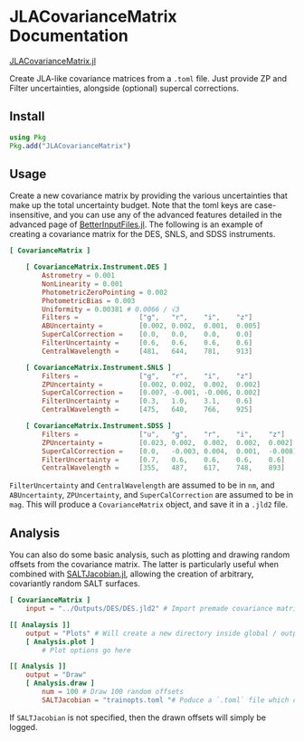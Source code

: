 # JLACovarianceMatrix Documentation

[JLACovarianceMatrix.jl](https://github.com/dessn/JLACovarianceMatrix.jl.git)

Create JLA-like covariance matrices from a `.toml` file. Just provide ZP and Filter uncertainties, alongside (optional) supercal corrections. 

## Install
```julia
using Pkg
Pkg.add("JLACovarianceMatrix")
```

## Usage
Create a new covariance matrix by providing the various uncertainties that make up the total uncertainty budget. Note that the toml keys are case-insensitive, and you can use any of the advanced features detailed in the advanced page of [BetterInputFiles.jl](https://www.omegalambda.au/BetterInputFiles.jl/dev/advanced/). The following is an example of creating a covariance matrix for the DES, SNLS, and SDSS instruments.
```toml
[ CovarianceMatrix ]

    [ CovarianceMatrix.Instrument.DES ]
        Astrometry = 0.001
        NonLinearity = 0.001
        PhotometricZeroPointing = 0.002
        PhotometricBias = 0.003
        Uniformity = 0.00381 # 0.0066 / √3
        Filters =               ["g",   "r",    "i",    "z"]
        ABUncertainty =         [0.002, 0.002,  0.001,  0.005]
        SuperCalCorrection =    [0.0,   0.0,    0.0,    0.0]
        FilterUncertainty =     [0.6,   0.6,    0.6,    0.6]
        CentralWavelength =     [481,   644,    781,    913]

    [ CovarianceMatrix.Instrument.SNLS ]
        Filters =               ["g",   "r",    "i",    "z"]
        ZPUncertainty =         [0.002, 0.002,  0.002,  0.002]
        SuperCalCorrection =    [0.007, -0.001, -0.006, 0.002] 
        FilterUncertainty =     [0.3,   1.0,    3.1,    0.6]
        CentralWavelength =     [475,   640,    766,    925]

    [ CovarianceMatrix.Instrument.SDSS ]
        Filters =               ["u",   "g",    "r",    "i",    "z"]
        ZPUncertainty =         [0.023, 0.002,  0.002,  0.002,  0.002]
        SuperCalCorrection =    [0.0,   -0.003, 0.004,  0.001,  -0.008]
        FilterUncertainty =     [0.7,   0.6,    0.6,    0.6,    0.6]
        CentralWavelength =     [355,   487,    617,    748,    893]
```
`FilterUncertainty` and `CentralWavelength` are assumed to be in `nm`, and `ABUncertainty`, `ZPUncertainty`, and `SuperCalCorrection` are assumed to be in `mag`. This will produce a `CovarianceMatrix` object, and save it in a `.jld2` file.

## Analysis
You can also do some basic analysis, such as plotting and drawing random offsets from the covariance matrix. The latter is particularly useful when combined with [SALTJacobian.jl](https://github.com/dessn/SALTJacobian.jl.git), allowing the creation of arbitrary, covariantly random SALT surfaces. 
```toml
[ CovarianceMatrix ]
    input = "../Outputs/DES/DES.jld2" # Import premade covariance matrix

[[ Analaysis ]]
    output = "Plots" # Will create a new directory inside global / output_path
    [ Analysis.plot ]
        # Plot options go here

[[ Analysis ]]
    output = "Draw"
    [ Analysis.draw ]
        num = 100 # Draw 100 random offsets
        SALTJacobian = "trainopts.toml "# Poduce a `.toml` file which can be included in a SALTJacobian.jl run
```
If `SALTJacobian` is not specified, then the drawn offsets will simply be logged. 
